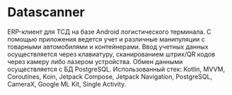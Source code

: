 # Datascanner

ERP-клиент для ТСД на базе Android логистического терминала. С помощью приложения ведется учет и различные манипуляции с товарными автомобилями и контейнерами. 
Ввод учетных данных осуществляется через клавиатуру, сканированием штрих/QR кодов через камеру либо лазером устройства.
Обмен данными осуществляется с БД PostgreSQL.
Использованный стек: Kotlin, MVVM, Coroutines, Koin, Jetpack Compose, Jetpack Navigation, PostgreSQL, CameraX, Google ML Kit, Single Activity.
